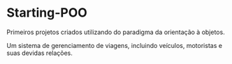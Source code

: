 # Starting-POO
Primeiros projetos criados utilizando do paradigma da orientação à objetos.

Um sistema de gerenciamento de viagens, incluindo veículos, motoristas e suas devidas relações.
